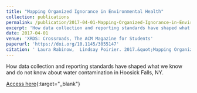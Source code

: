 ```yaml
---
title: "Mapping Organized Ignorance in Environmental Health"
collection: publications
permalink: /publication/2017-04-01-Mapping-Organized-Ignorance-in-Environmental-Health
excerpt: 'How data collection and reporting standards have shaped what we know and do not know about water contamination in Hoosick Falls, NY....'
date: 2017-04-01
venue: 'XRDS: Crossroads, The ACM Magazine for Students'
paperurl: 'https://doi.org/10.1145/3055147'
citation: ' Laura Rabinow,  Lindsay Poirier. 2017.&quot;Mapping Organized Ignorance in Environmental Health.&quot; <i>XRDS: Crossroads, The ACM Magazine for Students</i> 23(3)'
---
```

How data collection and reporting standards have shaped what we know and do not know about water contamination in Hoosick Falls, NY.

[Access here](https://doi.org/10.1145/3055147){:target="_blank"}
